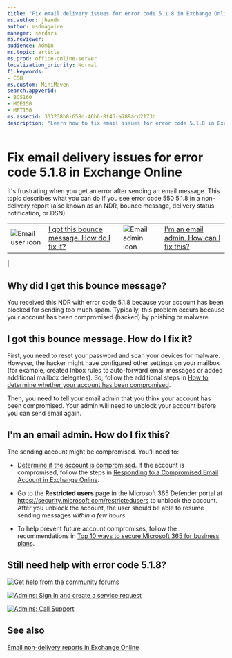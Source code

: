 ```yaml
---
title: "Fix email delivery issues for error code 5.1.8 in Exchange Online"
ms.author: jhendr
author: msdmaguire
manager: serdars
ms.reviewer: 
audience: Admin
ms.topic: article
ms.prod: office-online-server
localization_priority: Normal
f1.keywords:
- CSH
ms.custom: MiniMaven
search.appverid:
- BCS160
- MOE150
- MET150
ms.assetid: 303238b8-658d-46b6-8f45-a789acd2173b
description: "Learn how to fix email issues for error code 5.1.8 in Exchange Online (the account has been blocked for sending too much spam)."
---
```


# Fix email delivery issues for error code 5.1.8 in Exchange Online

It's frustrating when you get an error after sending an email message. This topic describes what you can do if you see error code 550 5.1.8 in a non-delivery report (also known as an NDR, bounce message, delivery status notification, or DSN).

|||||
|---|---|---|---|
|![Email user icon](../../media/31425afd-41a9-435e-aa85-6886277c369b.png)|[I got this bounce message. How do I fix it?](#i-got-this-bounce-message-how-do-i-fix-it)|![Email admin icon](../../media/3d4c569e-b819-4a29-86b1-4b9619cf2acf.png)|[I'm an email admin. How can I fix this?](#im-an-email-admin-how-do-i-fix-this)|
|

## Why did I get this bounce message?

You received this NDR with error code 5.1.8 because your account has been blocked for sending too much spam. Typically, this problem occurs because your account has been compromised (hacked) by phishing or malware.

## I got this bounce message. How do I fix it?

First, you need to reset your password and scan your devices for malware. However, the hacker might have configured other settings on your mailbox (for example, created Inbox rules to auto-forward email messages or added additional mailbox delegates). So, follow the additional steps in [How to determine whether your account has been compromised](/office365/troubleshoot/sign-In/determine-account-is-compromised).

Then, you need to tell your email admin that you think your account has been compromised. Your admin will need to unblock your account before you can send email again.

## I'm an email admin. How do I fix this?

The sending account might be compromised. You'll need to:

- [Determine if the account is compromised](/office365/troubleshoot/sign-In/determine-account-is-compromised). If the account is compromised, follow the steps in [Responding to a Compromised Email Account in Exchange Online](/microsoft-365/security/office-365-security/responding-to-a-compromised-email-account).

- Go to the **Restricted users** page in the Microsoft 365 Defender portal at <https://security.microsoft.com/restrictedusers> to unblock the account. After you unblock the account, the user should be able to resume sending messages *within a few hours*.

- To help prevent future account compromises, follow the recommendations in [Top 10 ways to secure Microsoft 365 for business plans](/microsoft-365/admin/security-and-compliance/secure-your-business-data).

## Still need help with error code 5.1.8?

[![Get help from the community forums](../../media/12a746cc-184b-4288-908c-f718ce9c4ba5.png)](https://answers.microsoft.com/)

[![Admins: Sign in and create a service request](../../media/10862798-181d-47a5-ae4f-3f8d5a2874d4.png)](https://admin.microsoft.com/AdminPortal/Home#/support)

[![Admins: Call Support](../../media/9f262e67-e8c9-4fc0-85c2-b3f4cfbc064e.png)](/microsoft-365/Admin/contact-support-for-business-products)

## See also

[Email non-delivery reports in Exchange Online](non-delivery-reports-in-exchange-online.md)